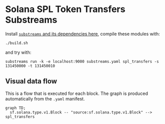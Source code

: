 Solana SPL Token Transfers Substreams
=====================================

Install [`substreams` and its dependencies here](../README.md), compile these modules with:

```
./build.sh
```

and try with:

```
substreams run -k -e localhost:9000 substreams.yaml spl_transfers -s 131450000 -t 131450010
```

## Visual data flow

This is a flow that is executed for each block.  The graph is produced automatically from the `.yaml` manifest.

```mermaid
graph TD;
  sf.solana.type.v1.Block -- "source:sf.solana.type.v1.Block" --> spl_transfers
```

